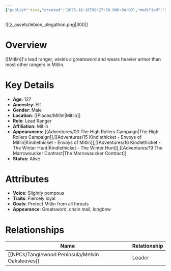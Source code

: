 ```yaml
---
{"publish":true,"created":"2025-10-16T09:27:58.000-04:00","modified":"2025-10-16T14:04:42.022-04:00","published":"2025-10-16T14:04:42.022-04:00","cssclasses":"","Age":"127","Ancestry":"Elf","Gender":"Male","Location":["[[Places/Mitlin]]"],"Role":["Lead Ranger"],"Affiliation":["Mitlin"],"Appearances":["[[00 The High Rollers Campaign|The High Rollers Campaign]]","[[15 Kindlethicket - Envoys of Mitlin|Kindlethicket - Envoys of Mitlin]]","[[16 Kindlethicket - The Winter Hunt|Kindlethicket - The Winter Hunt]]","[[19 The Marrowsucker Contract|The Marrowsucker Contract]]"],"Status":"Alive"}
---
```


![[z_assets/lebion_plegathon.png|300]]

# Overview
[[Mitlin]]'s lead ranger, wields a greatsword and wears heavier armor than most other rangers in Mitlin.

# Key Details
- **Age**: 127
- **Ancestry**: Elf
- **Gender**: Male
- **Location**: [[Places/Mitlin\|Mitlin]]
- **Role**: Lead Ranger
- **Affiliation:** Mitlin
- **Appearances:** [[Adventures/00 The High Rollers Campaign\|The High Rollers Campaign]],[[Adventures/15 Kindlethicket - Envoys of Mitlin\|Kindlethicket - Envoys of Mitlin]],[[Adventures/16 Kindlethicket - The Winter Hunt\|Kindlethicket - The Winter Hunt]],[[Adventures/19 The Marrowsucker Contract\|The Marrowsucker Contract]]
- **Status:** Alive

# Attributes
- **Voice**: Slightly pompous
- **Traits**: Fiercely loyal
- **Goals:** Protect Mitlin from all threats
- **Appearance**: Greatsword, chain mail, longbow

# Relationships

| Name                  | Relationship |
| --------------------- | ------------ |
| [[NPCs/Tanglewood Peninsula/Melvin Oaksleeves]] | Leader       |
